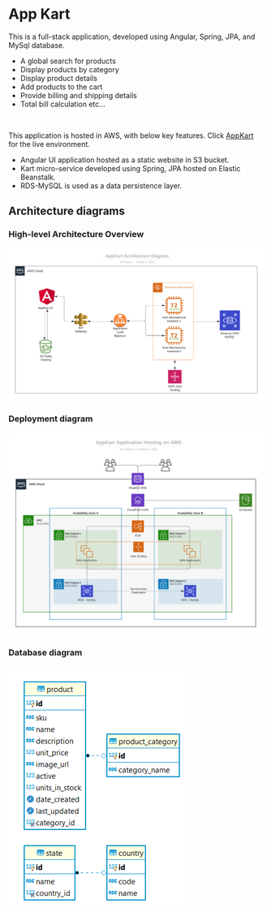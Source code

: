# App Kart
This is a full-stack application, developed using Angular, Spring, JPA, and MySql database.
- A global search for products
- Display products by category
- Display product details
- Add products to the cart
- Provide billing and shipping details
- Total bill calculation etc…
<br/>

This application is hosted in AWS, with below key features. Click [AppKart](http://shrikart.s3-website.ap-south-1.amazonaws.com) for the live environment.
- Angular UI application hosted as a static website in S3 bucket.
- Kart micro-service developed using Spring, JPA hosted on Elastic Beanstalk.
- RDS-MySQL is used as a data persistence layer.
  <br/>

## Architecture diagrams
### High-level Architecture Overview
![](ArchitectureDiagram.png)
### Deployment diagram
![](DeploymentDiagram.png)
### Database diagram
![](AppKart-ERD.png)

